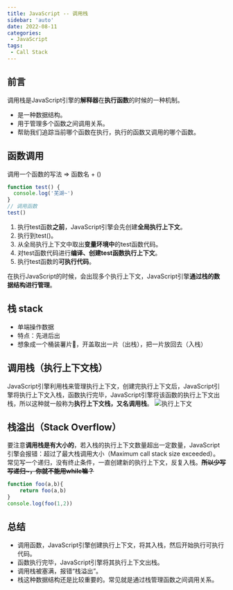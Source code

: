 ```yaml
---
title: JavaScript -- 调用栈
sidebar: 'auto'
date: 2022-08-11
categories:
 - JavaScript
tags:
 - Call Stack
---
```


## 前言
调用栈是JavaScript引擎的**解释器**在**执行函数**的时候的一种机制。
* 是一种数据结构。
* 用于管理多个函数之间调用关系。
* 帮助我们追踪当前哪个函数在执行，执行的函数又调用的哪个函数。

## 函数调用
调用一个函数的写法 => 函数名 + ()
```js
function test() {
  console.log('芜湖~')
}
// 调用函数
test()
```
1. 执行test函数**之前**，JavaScript引擎会先创建**全局执行上下文**。
2. 执行到test()。
3. 从全局执行上下文中取出**变量环境中**的test函数代码。
4. 对test函数代码进行**编译、创建test函数执行上下文**。
5. 执行test函数的**可执行代码**。

在执行JavaScript的时候，会出现多个执行上下文，JavaScript引擎**通过栈的数据结构进行管理**。

## 栈 stack
* 单端操作数据
* 特点：先进后出
* 想象成一个桶装薯片🍟，开盖取出一片（出栈），把一片放回去（入栈）

## 调用栈（执行上下文栈）
JavaScript引擎利用栈来管理执行上下文，创建完执行上下文后，JavaScript引擎将执行上下文入栈，函数执行完毕，JavaScript引擎将该函数的执行上下文出栈，所以这种就一般称为**执行上下文栈，又名调用栈**。
![执行上下文](https://s2.loli.net/2022/08/11/yZ4E6Yzv5jpFeSc.png)

## 栈溢出（Stack Overflow）
要注意**调用栈是有大小的**，若入栈的执行上下文数量超出一定数量，JavaScript引擎会报错：超过了最大栈调用大小（Maximum call stack size exceeded）。
常见写一个递归，没有终止条件，一直创建新的执行上下文，反复入栈。~~**所以少写写递归~，你就不能用while嘛？**~~
```js
function foo(a,b){
    return foo(a,b)
}
console.log(foo(1,2))
```

## 总结

* 调用函数，JavaScript引擎创建执行上下文，将其入栈，然后开始执行可执行代码。
* 函数执行完毕，JavaScript引擎将其执行上下文出栈。
* 调用栈被塞满，报错“栈溢出”。
* 栈这种数据结构还是比较重要的。常见就是通过栈管理函数之间调用关系。